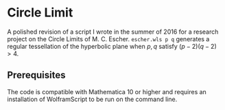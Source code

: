 # Circle Limit

A polished revision of a script I wrote in the summer of 2016 for a research
project on the Circle Limits of M. C. Escher. `escher.wls p q` generates a
regular tessellation of the hyperbolic plane when $`p, q`$ satisfy
$`(p - 2)(q - 2) > 4`$.

## Prerequisites

The code is compatible with Mathematica 10 or higher and requires an
installation of WolframScript to be run on the command line. 

